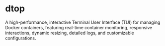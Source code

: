 # dtop
A high-performance, interactive Terminal User Interface (TUI) for managing Docker containers, featuring real-time container monitoring, responsive interactions, dynamic resizing, detailed logs, and customizable configurations.
